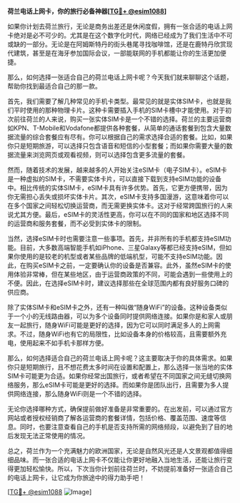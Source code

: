 **荷兰电话上网卡，你的旅行必备神器[[TG💪+ @esim1088](https://t.me/s/esim1088)]**

如果你计划去荷兰旅行，无论是商务出差还是休闲度假，拥有一张合适的电话上网卡绝对是必不可少的。尤其是在这个数字化时代，网络已经成为了我们生活中不可或缺的一部分。无论是在阿姆斯特丹的街头巷尾寻找咖啡馆，还是在鹿特丹欣赏现代建筑，甚至是在海牙参加国际会议，一部能联网的手机都能让你的生活更加便捷。

那么，如何选择一张适合自己的荷兰电话上网卡呢？今天我们就来聊聊这个话题，帮助你找到最适合自己的那一款。

首先，我们需要了解几种常见的手机卡类型。最常见的就是实体SIM卡，也就是我们平时使用的那种物理卡片。这种卡需要插入手机的SIM卡槽中才能使用。对于初次前往荷兰的人来说，购买一张实体SIM卡是一个不错的选择。荷兰的主要运营商如KPN、T-Mobile和Vodafone都提供各种套餐，从简单的通话套餐到包含大量数据流量的综合套餐应有尽有。你可以根据自己的需求选择合适的套餐。比如，如果你只是短期旅游，可以选择只包含语音和短信的小型套餐；而如果你需要大量的数据流量来浏览网页或观看视频，则可以选择包含更多流量的套餐。

然而，随着技术的发展，越来越多的人开始关注eSIM卡（电子SIM卡）。eSIM卡是一种虚拟的SIM卡，不需要实体卡片，可以直接下载到支持eSIM功能的设备中。相比传统的实体SIM卡，eSIM卡具有许多优势。首先，它更方便携带，因为你无需担心丢失或损坏实体卡片。其次，eSIM卡支持多国漫游，这意味着你可以在多个国家之间轻松切换运营商，而无需更换实体卡。这对于经常跨国旅行的人来说尤其方便。最后，eSIM卡的灵活性更高，你可以在不同的国家和地区选择不同的运营商和服务套餐，而不必受到实体卡的限制。

当然，选择eSIM卡时也需要注意一些事项。首先，并非所有的手机都支持eSIM功能。目前，大多数高端智能手机如iPhone、三星Galaxy等都已经支持eSIM，但如果你使用的是较老的机型或者某些品牌的低端机型，可能不支持eSIM功能。因此，在购买eSIM卡之前，一定要确认你的设备是否兼容。此外，虽然eSIM卡的使用体验非常棒，但在某些地区，由于运营商政策的不同，可能会遇到一些使用上的不便。因此，在选择eSIM卡时，建议选择那些在全球范围内都有良好服务口碑的供应商。

除了实体SIM卡和eSIM卡之外，还有一种叫做“随身WiFi”的设备。这种设备类似于一个小的无线路由器，可以为多个设备同时提供网络连接。如果你是和家人或朋友一起旅行，随身WiFi可能是更好的选择，因为它可以同时满足多人的上网需求。不过，随身WiFi也有它的局限性，比如设备本身的价格较高，且需要额外充电，使用起来不如手机卡那样方便。

那么，如何选择适合自己的荷兰电话上网卡呢？这主要取决于你的具体需求。如果你只是短期旅行，且不想花费太多时间在设置和配置上，那么选择一张当地的实体SIM卡可能更为合适。如果你经常出国旅行，或者希望在不同国家之间无缝切换网络服务，那么eSIM卡可能是更好的选择。而如果你是团队出行，且需要为多人提供网络连接，那么随身WiFi则是一个不错的选择。

无论你选择哪种方式，确保提前做好准备是非常重要的。在出发前，可以通过官方网站或者授权经销商了解各运营商的套餐详情，包括价格、覆盖范围、速度等信息。同时，也要注意查看自己的手机是否支持所需的网络频段，以避免到了目的地后发现无法正常使用的情况。

总之，荷兰作为一个充满魅力的欧洲国家，无论是自然风光还是人文景观都值得细细品味。而一张合适的电话上网卡不仅能让你更好地融入当地生活，还能让旅行变得更加轻松愉快。所以，下次当你计划前往荷兰时，不妨提前准备好一张适合自己的电话上网卡，让它成为你旅途中的得力助手吧！

[[TG💪+ @esim1088](https://t.me/s/esim1088) ![Image](https://i.postimg.cc/4NQfJmqS/Snipaste-2025-05-13-00-14-12.png)]